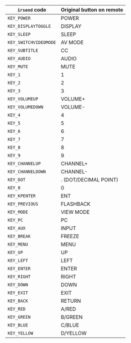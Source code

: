 | `irsend` code          | Original button on remote |
| ---------------------- | ------------------------- |
| `KEY_POWER`            | POWER                     |
| `KEY_DISPLAYTOGGLE`    | DISPLAY                   |
| `KEY_SLEEP`            | SLEEP                     |
| `KEY_SWITCHVIDEOMODE`  | AV MODE                   |
| `KEY_SUBTITLE`         | CC                        |
| `KEY_AUDIO`            | AUDIO                     |
| `KEY_MUTE`             | MUTE                      |
| `KEY_1`                | 1                         |
| `KEY_2`                | 2                         |
| `KEY_3`                | 3                         |
| `KEY_VOLUMEUP`         | VOLUME+                   |
| `KEY_VOLUMEDOWN`       | VOLUME-                   |
| `KEY_4`                | 4                         |
| `KEY_5`                | 5                         |
| `KEY_6`                | 6                         |
| `KEY_7`                | 7                         |
| `KEY_8`                | 8                         |
| `KEY_9`                | 9                         |
| `KEY_CHANNELUP`        | CHANNEL+                  |
| `KEY_CHANNELDOWN`      | CHANNEL-                  |
| `KEY_DOT`              | . (DOT/DECIMAL POINT)     |
| `KEY_0`                | 0                         |
| `KEY_KPENTER`          | ENT                       |
| `KEY_PREVIOUS`         | FLASHBACK                 |
| `KEY_MODE`             | VIEW MODE                 |
| `KEY_PC`               | PC                        |
| `KEY_AUX`              | INPUT                     |
| `KEY_BREAK`            | FREEZE                    |
| `KEY_MENU`             | MENU                      |
| `KEY_UP`               | UP                        |
| `KEY_LEFT`             | LEFT                      |
| `KEY_ENTER`            | ENTER                     |
| `KEY_RIGHT`            | RIGHT                     |
| `KEY_DOWN`             | DOWN                      |
| `KEY_EXIT`             | EXIT                      |
| `KEY_BACK`             | RETURN                    |
| `KEY_RED`              | A/RED                     |
| `KEY_GREEN`            | B/GREEN                   |
| `KEY_BLUE`             | C/BLUE                    |
| `KEY_YELLOW`           | D/YELLOW                  |
